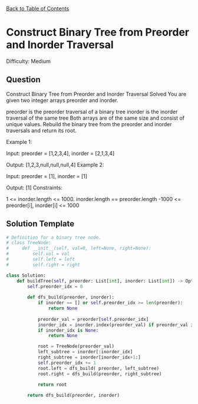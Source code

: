 [Back to Table of Contents](../../README.md)

# Construct Binary Tree from Preorder and Inorder Traversal
Difficulty: Medium

## Question
Construct Binary Tree from Preorder and Inorder Traversal
Solved 
You are given two integer arrays preorder and inorder.

preorder is the preorder traversal of a binary tree
inorder is the inorder traversal of the same tree
Both arrays are of the same size and consist of unique values.
Rebuild the binary tree from the preorder and inorder traversals and return its root.

Example 1:



Input: preorder = [1,2,3,4], inorder = [2,1,3,4]

Output: [1,2,3,null,null,null,4]
Example 2:

Input: preorder = [1], inorder = [1]

Output: [1]
Constraints:

1 <= inorder.length <= 1000.
inorder.length == preorder.length
-1000 <= preorder[i], inorder[i] <= 1000

## Solution Template
```python
# Definition for a binary tree node.
# class TreeNode:
#     def __init__(self, val=0, left=None, right=None):
#         self.val = val
#         self.left = left
#         self.right = right

class Solution:
    def buildTree(self, preorder: List[int], inorder: List[int]) -> Optional[TreeNode]:
        self.preorder_idx = 0
        
        def dfs_build(preorder, inorder):
            if inorder == [] or self.preorder_idx >= len(preorder):
                return None
            
            preorder_val = preorder[self.preorder_idx]
            inorder_idx = inorder.index(preorder_val) if preorder_val in inorder else None
            if inorder_idx is None:
                return None

            root = TreeNode(preorder_val)
            left_subtree = inorder[:inorder_idx]
            right_subtree = inorder[inorder_idx+1:]
            self.preorder_idx += 1
            root.left = dfs_build( preorder, left_subtree)
            root.right = dfs_build(preorder, right_subtree)

            return root
        
        return dfs_build(preorder, inorder)
        
```

